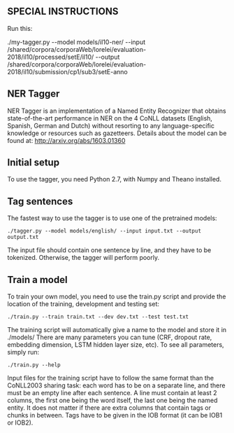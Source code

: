## SPECIAL INSTRUCTIONS

Run this:

./my-tagger.py --model models/il10-ner/ --input /shared/corpora/corporaWeb/lorelei/evaluation-2018/il10/processed/setE/il10/ --output /shared/corpora/corporaWeb/lorelei/evaluation-2018/il10/submission/cp1/sub3/setE-anno


## NER Tagger

NER Tagger is an implementation of a Named Entity Recognizer that obtains state-of-the-art performance in NER on the 4 CoNLL datasets (English, Spanish, German and Dutch) without resorting to any language-specific knowledge or resources such as gazetteers. Details about the model can be found at: http://arxiv.org/abs/1603.01360


## Initial setup

To use the tagger, you need Python 2.7, with Numpy and Theano installed.


## Tag sentences

The fastest way to use the tagger is to use one of the pretrained models:

```
./tagger.py --model models/english/ --input input.txt --output output.txt
```

The input file should contain one sentence by line, and they have to be tokenized. Otherwise, the tagger will perform poorly.


## Train a model

To train your own model, you need to use the train.py script and provide the location of the training, development and testing set:

```
./train.py --train train.txt --dev dev.txt --test test.txt
```

The training script will automatically give a name to the model and store it in ./models/
There are many parameters you can tune (CRF, dropout rate, embedding dimension, LSTM hidden layer size, etc). To see all parameters, simply run:

```
./train.py --help
```

Input files for the training script have to follow the same format than the CoNLL2003 sharing task: each word has to be on a separate line, and there must be an empty line after each sentence. A line must contain at least 2 columns, the first one being the word itself, the last one being the named entity. It does not matter if there are extra columns that contain tags or chunks in between. Tags have to be given in the IOB format (it can be IOB1 or IOB2).
